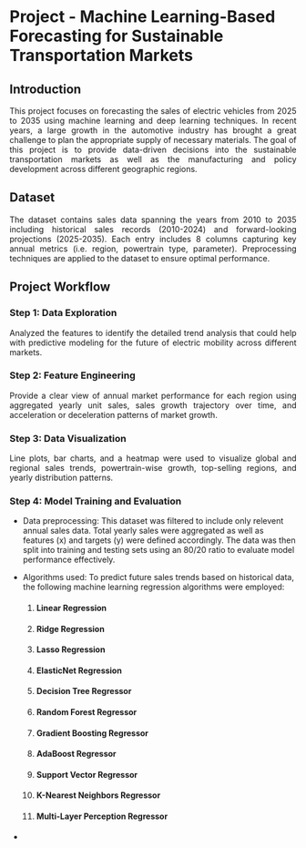 # Project - Machine Learning-Based Forecasting for Sustainable Transportation Markets

## Introduction
<p align="justify">
This project focuses on forecasting the sales of electric vehicles from 2025 to 2035 using machine learning and deep learning techniques. In recent years, a large growth in the automotive industry has brought a great challenge to plan the appropriate supply of necessary materials. The goal of this project is to provide data-driven decisions into the sustainable transportation markets as well as the manufacturing and policy development across different geographic regions.
 </p>

## Dataset
<p align="justify">
The dataset contains sales data spanning the years from 2010 to 2035 including historical sales records (2010-2024) and forward-looking projections (2025-2035). Each entry includes 8 columns capturing key annual metrics (i.e. region, powertrain type, parameter). Preprocessing techniques are applied to the dataset to ensure optimal performance.   
</p>

## Project Workflow
### Step 1: Data Exploration
<p align="justify">
Analyzed the features to identify the detailed trend analysis that could help with predictive modeling for the future of electric mobility across different markets. 
</p>

### Step 2: Feature Engineering
<p align="justify">
Provide a clear view of annual market performance for each region using aggregated yearly unit sales, sales growth trajectory over time, and acceleration or deceleration patterns of market growth.
</p>

### Step 3: Data Visualization
<p align="justify">
Line plots, bar charts, and a heatmap were used to visualize global and regional sales trends, powertrain-wise growth, top-selling regions, and yearly distribution patterns.
</p>

### Step 4: Model Training and Evaluation
<p align="justify">

*  Data preprocessing: This dataset was filtered to include only relevent annual sales data. Total yearly sales were aggregated as well as features (x) and targets (y) were defined accordingly. The data was then split into training and testing sets using an 80/20 ratio to evaluate model performance effectively.
</p>
  
*   Algorithms used: To predict future sales trends based on historical data, the following machine learning regression algorithms were employed:
    1. #### Linear Regression
    2. #### Ridge Regression
    3. #### Lasso Regression
    4. #### ElasticNet Regression
    5. #### Decision Tree Regressor
    6. #### Random Forest Regressor
    7. #### Gradient Boosting Regressor
    8. #### AdaBoost Regressor
    9. #### Support Vector Regressor
    10. #### K-Nearest Neighbors Regressor
    11. #### Multi-Layer Perception Regressor
</p>

*  
